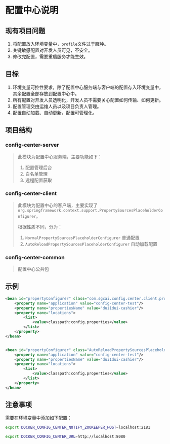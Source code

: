 # 配置中心说明

## 现有项目问题

1. 将配置放入环境变量中，`profile`文件过于臃肿。
2. 关键敏感配置对开发人员可见，不安全。
3. 修改完配置，需要重启服务才能生效。

## 目标

1. 环境变量可控性要求，除了配置中心服务端与客户端的配置存入环境变量中，其余配置全部存放到配置中心中。
2. 所有配置对开发人员透明化，开发人员不需要关心配置如何传输、如何更新。
3. 配置管理交由运维人员以及项目负责人管理。
4. 配置自动加载、自动更新，配置可管理化。


## 项目结构

### config-center-server

> 此模块为配置中心服务端，主要功能如下：
> 1. 配置管理后台
> 2. 白名单管理
> 3. 远程配置获取

### config-center-client

> 此模块为配置中心的客户端，主要实现了`org.springframework.context.support.PropertySourcesPlaceholderConfigurer`。
>
> 根据性质不同，分为：
> 1. `NormalPropertySourcesPlaceholderConfigurer` 普通配置
> 2. `AutoReloadPropertySourcesPlaceholderConfigurer` 自动加载配置 

### config-center-common

> 配置中心公共包


## 示例


```xml
<bean id="propertyConfigurer" class="com.sgcai.config.center.client.properties.spring. NormalPropertySourcesPlaceholderConfigurer" init-method="init" destroy-method="destory">
	<property name="application" value="config-center-test"/>
	<property name="propertiesName" value="dui1dui-cashier"/>
	<property name="locations">
        <list>
            <value>classpath:config.properties</value>
        </list>
    </property>
</bean>


<bean id="propertyConfigurer" class="AutoReloadPropertySourcesPlaceholderConfigurer" init-method="init" destroy-method="destory">
	<property name="application" value="config-center-test"/>
	<property name="propertiesName" value="dui1dui-cashier"/>
	<property name="locations">
        <list>
            <value>classpath:config.properties</value>
        </list>
    </property>
</bean>
```

## 注意事项

需要在环境变量中添加如下配置：

```sh
export DOCKER_CONFIG_CENTER_NOTIFY_ZOOKEEPER_HOST=localhost:2181

export DOCKER_CONFIG_CENTER_URL=http://localhost:8080
```
